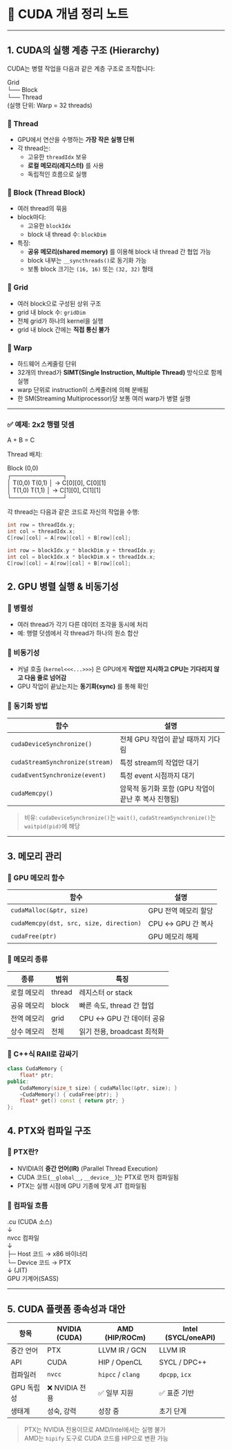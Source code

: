 # 🚀 CUDA 개념 정리 노트

---

## 1. CUDA의 실행 계층 구조 (Hierarchy)

CUDA는 병렬 작업을 다음과 같은 계층 구조로 조직합니다:

Grid   
└── Block   
└── Thread   
(실행 단위: Warp = 32 threads)


### 🔹 Thread
- GPU에서 연산을 수행하는 **가장 작은 실행 단위**
- 각 thread는:
  - 고유한 `threadIdx` 보유
  - **로컬 메모리(레지스터)** 를 사용
  - 독립적인 흐름으로 실행

### 🔹 Block (Thread Block)
- 여러 thread의 묶음
- block마다:
  - 고유한 `blockIdx`
  - block 내 thread 수: `blockDim`
- 특징:
  - **공유 메모리(shared memory)** 를 이용해 block 내 thread 간 협업 가능
  - block 내부는 `__syncthreads()`로 동기화 가능
  - 보통 block 크기는 `(16, 16)` 또는 `(32, 32)` 형태

### 🔹 Grid
- 여러 block으로 구성된 상위 구조
- grid 내 block 수: `gridDim`
- 전체 grid가 하나의 kernel을 실행
- grid 내 block 간에는 **직접 통신 불가**

### 🔹 Warp
- 하드웨어 스케줄링 단위
- 32개의 thread가 **SIMT(Single Instruction, Multiple Thread)** 방식으로 함께 실행
- warp 단위로 instruction이 스케줄러에 의해 분배됨
- 한 SM(Streaming Multiprocessor)당 보통 여러 warp가 병렬 실행

---

### ✅ 예제: 2x2 행렬 덧셈

A + B = C

Thread 배치:

Block (0,0)   
┌────────────┐   
│ T(0,0) T(0,1) │ → C[0][0], C[0][1]   
│ T(1,0) T(1,1) │ → C[1][0], C[1][1]   
└────────────┘   


각 thread는 다음과 같은 코드로 자신의 작업을 수행:

```cpp
int row = threadIdx.y;
int col = threadIdx.x;
C[row][col] = A[row][col] + B[row][col];

int row = blockIdx.y * blockDim.y + threadIdx.y;
int col = blockIdx.x * blockDim.x + threadIdx.x;
C[row][col] = A[row][col] + B[row][col];
```

## 2. GPU 병렬 실행 & 비동기성

### 🔹 병렬성
- 여러 thread가 각기 다른 데이터 조각을 동시에 처리
- 예: 행렬 덧셈에서 각 thread가 하나의 원소 합산

### 🔹 비동기성
- 커널 호출 (`kernel<<<...>>>`) 은 GPU에게 **작업만 지시하고 CPU는 기다리지 않고 다음 줄로 넘어감**
- GPU 작업이 끝났는지는 **동기화(sync)** 를 통해 확인

### 🔹 동기화 방법

| 함수 | 설명 |
|------|------|
| `cudaDeviceSynchronize()` | 전체 GPU 작업이 끝날 때까지 기다림 |
| `cudaStreamSynchronize(stream)` | 특정 stream의 작업만 대기 |
| `cudaEventSynchronize(event)` | 특정 event 시점까지 대기 |
| `cudaMemcpy()` | 암묵적 동기화 포함 (GPU 작업이 끝난 후 복사 진행됨) |

> 비유: `cudaDeviceSynchronize()`는 `wait()`, `cudaStreamSynchronize()`는 `waitpid(pid)`에 해당

---

## 3. 메모리 관리

### 🔹 GPU 메모리 함수

| 함수 | 설명 |
|------|------|
| `cudaMalloc(&ptr, size)` | GPU 전역 메모리 할당 |
| `cudaMemcpy(dst, src, size, direction)` | CPU ↔ GPU 간 복사 |
| `cudaFree(ptr)` | GPU 메모리 해제 |

### 🔹 메모리 종류

| 종류 | 범위 | 특징 |
|------|------|-------|
| 로컬 메모리 | thread | 레지스터 or stack |
| 공유 메모리 | block | 빠른 속도, thread 간 협업 |
| 전역 메모리 | grid | CPU ↔ GPU 간 데이터 공유 |
| 상수 메모리 | 전체 | 읽기 전용, broadcast 최적화 |

### 🔹 C++식 RAII로 감싸기

```cpp
class CudaMemory {
    float* ptr;
public:
    CudaMemory(size_t size) { cudaMalloc(&ptr, size); }
    ~CudaMemory() { cudaFree(ptr); }
    float* get() const { return ptr; }
};
```

## 4. PTX와 컴파일 구조

### 🔹 PTX란?
- NVIDIA의 **중간 언어(IR)** (Parallel Thread Execution)
- CUDA 코드(`__global__`, `__device__`)는 PTX로 먼저 컴파일됨
- PTX는 실행 시점에 GPU 기종에 맞게 JIT 컴파일됨

### 🔹 컴파일 흐름
.cu (CUDA 소스)   
↓   
nvcc 컴파일   
↓   
├─ Host 코드 → x86 바이너리   
└─ Device 코드 → PTX   
↓ (JIT)   
GPU 기계어(SASS)   



---

## 5. CUDA 플랫폼 종속성과 대안

| 항목 | NVIDIA (CUDA) | AMD (HIP/ROCm) | Intel (SYCL/oneAPI) |
|------|----------------|----------------|----------------------|
| 중간 언어 | PTX | LLVM IR / GCN | LLVM IR |
| API | CUDA | HIP / OpenCL | SYCL / DPC++ |
| 컴파일러 | `nvcc` | `hipcc` / `clang` | `dpcpp`, `icx` |
| GPU 독립성 | ❌ NVIDIA 전용 | ✅ 일부 지원 | ✅ 표준 기반 |
| 생태계 | 성숙, 강력 | 성장 중 | 초기 단계 |

> PTX는 NVIDIA 전용이므로 AMD/Intel에서는 실행 불가  
> AMD는 `hipify` 도구로 CUDA 코드를 HIP으로 변환 가능
